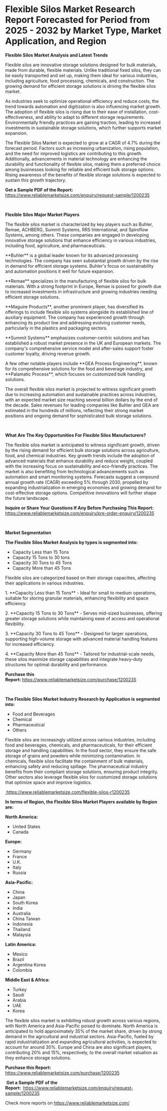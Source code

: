 <p><h1>Flexible Silos Market Research Report Forecasted for Period from 2025 -  2032 by Market Type, Market Application, and Region</h1></p><p><strong>Flexible Silos Market Analysis and Latest Trends</strong></p>
<p><p>Flexible silos are innovative storage solutions designed for bulk materials, made from durable, flexible materials. Unlike traditional fixed silos, they can be easily transported and set up, making them ideal for various industries, including agriculture, food processing, chemicals, and construction. The growing demand for efficient storage solutions is driving the flexible silos market. </p><p>As industries seek to optimize operational efficiency and reduce costs, the trend towards automation and digitization is also influencing market growth. The adoption of flexible silos is rising due to their ease of installation, cost-effectiveness, and ability to adapt to different storage requirements. Environmentally friendly practices are gaining traction, leading to increased investments in sustainable storage solutions, which further supports market expansion.</p><p>The Flexible Silos Market is expected to grow at a CAGR of 4.7% during the forecast period. Factors such as increasing urbanization, rising population, and the need for improved logistics are contributing to this growth. Additionally, advancements in material technology are enhancing the durability and functionality of flexible silos, making them a preferred choice among businesses looking for reliable and efficient bulk storage options. Rising awareness of the benefits of flexible storage solutions is expected to sustain this growth trajectory.</p></p>
<p><strong>Get a Sample PDF of the Report:&nbsp;</strong> <a href="https://www.reliablemarketsize.com/enquiry/request-sample/1200235?utm_campaign=1131&utm_medium=2&utm_source=Github&utm_content=ia&utm_term=16022025&utm_id=flexible-silos">https://www.reliablemarketsize.com/enquiry/request-sample/1200235</a></p>
<p>&nbsp;</p>
<p><strong>Flexible Silos Major Market Players</strong></p>
<p><p>The flexible silos market is characterized by key players such as Buhler, Remae, ACHBERG, Summit Systems, RRS International, and Spiroflow Systems, among others. These companies are engaged in developing innovative storage solutions that enhance efficiency in various industries, including food, agriculture, and pharmaceuticals.</p><p>**Buhler** is a global leader known for its advanced processing technologies. The company has seen substantial growth driven by the rise in demand for efficient storage systems. Buhler's focus on sustainability and automation positions it well for future expansion.</p><p>**Remae** specializes in the manufacturing of flexible silos for bulk materials. With a strong footprint in Europe, Remae is poised for growth due to increased investments in infrastructure and growing industries needing efficient storage solutions.</p><p>**Maguire Products**, another prominent player, has diversified its offerings to include flexible silo systems alongside its established line of auxiliary equipment. The company has experienced growth through enhancing its product line and addressing evolving customer needs, particularly in the plastics and packaging sectors.</p><p>**Summit Systems** emphasizes customer-centric solutions and has established a robust market presence in the UK and European markets. The company's comprehensive service model and after-sales support foster customer loyalty, driving revenue growth.</p><p>A few other notable players include **GEA Process Engineering**, known for its comprehensive solutions for the food and beverage industry, and **Palamatic Process**, which focuses on customized bulk handling solutions. </p><p>The overall flexible silos market is projected to witness significant growth due to increasing automation and sustainable practices across industries, with an expected market size reaching several billion dollars by the end of the decade. Sales revenues for leading companies like Buhler and GEA are estimated in the hundreds of millions, reflecting their strong market positions and ongoing demand for sophisticated bulk storage solutions.</p></p>
<p>&nbsp;</p>
<p><strong>What Are The Key Opportunities For Flexible Silos Manufacturers?</strong></p>
<p><p>The flexible silos market is anticipated to witness significant growth, driven by the rising demand for efficient bulk storage solutions across agriculture, food, and chemical industries. Key growth trends include the adoption of advanced materials that enhance durability and reduce weight, coupled with the increasing focus on sustainability and eco-friendly practices. The market is also benefiting from technological advancements such as automation and smart monitoring systems. Forecasts suggest a compound annual growth rate (CAGR) exceeding 5% through 2030, propelled by expanding industrialization in emerging economies and growing demand for cost-effective storage options. Competitive innovations will further shape the future landscape.</p></p>
<p><strong>Inquire or Share Your Questions If Any Before Purchasing This Report:</strong> <a href="https://www.reliablemarketsize.com/enquiry/pre-order-enquiry/1200235?utm_campaign=1131&utm_medium=2&utm_source=Github&utm_content=ia&utm_term=16022025&utm_id=flexible-silos">https://www.reliablemarketsize.com/enquiry/pre-order-enquiry/1200235</a></p>
<p>&nbsp;</p>
<p><strong>Market Segmentation</strong></p>
<p><strong>The Flexible Silos Market Analysis by types is segmented into:</strong></p>
<p><ul><li>Capacity Less than 15 Tons</li><li>Capacity 15 Tons to 30 tons</li><li>Capacity 30 Tons to 45 Tons</li><li>Capacity More than 45 Tons</li></ul></p>
<p><p>Flexible silos are categorized based on their storage capacities, affecting their applications in various industries. </p><p>1. **Capacity Less than 15 Tons** - Ideal for small to medium operations, suitable for storing granular materials, enhancing flexibility and space efficiency.</p><p>2. **Capacity 15 Tons to 30 Tons** - Serves mid-sized businesses, offering greater storage solutions while maintaining ease of access and operational flexibility.</p><p>3. **Capacity 30 Tons to 45 Tons** - Designed for larger operations, supporting high-volume storage with advanced material handling features for increased efficiency.</p><p>4. **Capacity More than 45 Tons** - Tailored for industrial-scale needs, these silos maximize storage capabilities and integrate heavy-duty structures for optimal durability and performance.</p></p>
<p><strong>Purchase this Report:&nbsp;</strong><a href="https://www.reliablemarketsize.com/purchase/1200235?utm_campaign=1131&utm_medium=2&utm_source=Github&utm_content=ia&utm_term=16022025&utm_id=flexible-silos">https://www.reliablemarketsize.com/purchase/1200235</a></p>
<p>&nbsp;</p>
<p><strong>The Flexible Silos Market Industry Research by Application is segmented into:</strong></p>
<p><ul><li>Food and Beverages</li><li>Chemical</li><li>Pharmaceutical</li><li>Others</li></ul></p>
<p><p>Flexible silos are increasingly utilized across various industries, including food and beverages, chemicals, and pharmaceuticals, for their efficient storage and handling capabilities. In the food sector, they ensure the safe storage of grains and powders while minimizing contamination. In chemicals, flexible silos facilitate the containment of bulk materials, enhancing safety and reducing spillage. The pharmaceutical industry benefits from their compliant storage solutions, ensuring product integrity. Other sectors also leverage flexible silos for customized storage solutions that optimize space and improve logistics.</p></p>
<p><a href="https://www.reliablemarketsize.com/flexible-silos-r1200235?utm_campaign=1131&utm_medium=2&utm_source=Github&utm_content=ia&utm_term=16022025&utm_id=flexible-silos">&nbsp;https://www.reliablemarketsize.com/flexible-silos-r1200235</a></p>
<p><strong>In terms of Region, the Flexible Silos Market Players available by Region are:</strong></p>
<p>
    <p> <strong> North America: </strong>
        <ul>
            <li>United States</li>
            <li>Canada</li>
        </ul>
        </p> 
    <p> <strong> Europe: </strong>
        <ul>
            <li>Germany</li>
            <li>France</li>
            <li>U.K.</li>
            <li>Italy</li>
            <li>Russia</li>
        </ul>
        </p> 
    <p> <strong> Asia-Pacific: </strong>
        <ul>
            <li>China</li>
            <li>Japan</li>
            <li>South Korea</li>
            <li>India</li>
            <li>Australia</li>
            <li>China Taiwan</li>
            <li>Indonesia</li>
            <li>Thailand</li>
            <li>Malaysia</li>
        </ul>
        </p> 
    <p> <strong> Latin America: </strong>
        <ul>
            <li>Mexico</li>
            <li>Brazil</li>
            <li>Argentina Korea</li>
            <li>Colombia</li>
        </ul>
        </p> 
    <p> <strong> Middle East & Africa: </strong>
        <ul>
            <li>Turkey</li>
            <li>Saudi</li>
            <li>Arabia</li>
            <li>UAE</li>
            <li>Korea</li>
        </ul>
    </p>
    </p>
<p><p>The flexible silos market is exhibiting robust growth across various regions, with North America and Asia-Pacific poised to dominate. North America is anticipated to hold approximately 35% of the market share, driven by strong demand in the agricultural and industrial sectors. Asia-Pacific, fueled by rapid industrialization and expanding agricultural activities, is expected to account for around 30%. Europe and China are also significant players, contributing 20% and 15%, respectively, to the overall market valuation as they enhance storage solutions.</p></p>
<p><strong>Purchase this Report: </strong><a href="https://www.reliablemarketsize.com/purchase/1200235?utm_campaign=1131&utm_medium=2&utm_source=Github&utm_content=ia&utm_term=16022025&utm_id=flexible-silos">https://www.reliablemarketsize.com/purchase/1200235</a></p>
<p>&nbsp;<strong>Get a Sample PDF of the Report:&nbsp;&nbsp;</strong><a href="https://www.reliablemarketsize.com/enquiry/request-sample/1200235?utm_campaign=1131&utm_medium=2&utm_source=Github&utm_content=ia&utm_term=16022025&utm_id=flexible-silos">https://www.reliablemarketsize.com/enquiry/request-sample/1200235</a></p>
<p><strong></strong></p>
<p>Check more reports on <a href="https://www.reliablemarketsize.com/?utm_campaign=1131&utm_medium=2&utm_source=Github&utm_content=ia&utm_term=16022025&utm_id=flexible-silos">https://www.reliablemarketsize.com/</a></p>